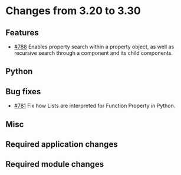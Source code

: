 # Changes from 3.20 to 3.30

## Features

- [#788](https://github.com/openDAQ/openDAQ/pull/788) Enables property search within a property object, as well as recursive search through a component and its child components.


## Python



## Bug fixes

- [#781](https://github.com/openDAQ/openDAQ/pull/781) Fix how Lists are interpreted for Function Property in Python.

## Misc



## Required application changes



## Required module changes


